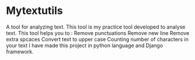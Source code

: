 # Mytextutils
A tool for analyzing text. 
This tool is my practice tool developed to analyse text. 
This tool helps you to : Remove punctuations
                         Remove new line 
                         Remove extra spcaces
                         Convert text to upper case
                         Counting number of characters in your text
I have made this project in python language and Django framework. 
